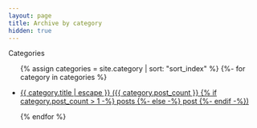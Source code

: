 ```yaml
---
layout: page
title: Archive by category
hidden: true
---
```


Categories

<ul>

{% assign categories = site.category | sort: "sort_index" %}
{%- for category in categories %}

<li>
  <a href="{{ category.url | relative_url }}">
    {{ category.title | escape }} ({{ category.post_count }}
    {% if category.post_count > 1 -%} posts {%- else -%} post {%- endif -%})
  </a>
</li>

{% endfor %}

</ul>
